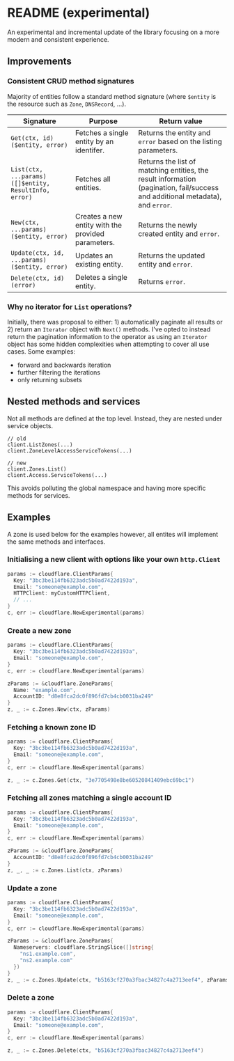 # README (experimental)

An experimental and incremental update of the library focusing on a more modern
and consistent experience.

## Improvements

### Consistent CRUD method signatures

Majority of entities follow a standard method signature (where `$entity` is the
resource such as `Zone`, `DNSRecord`, ...).

| Signature                                             | Purpose                                            | Return value                                                                                                                   |
| ----------------------------------------------------- | -------------------------------------------------- | ------------------------------------------------------------------------------------------------------------------------------ |
| `Get(ctx, id) ($entity, error)`                       | Fetches a single entity by an identifer.           | Returns the entity and `error` based on the listing parameters.                                                                |
| `List(ctx, ...params) ([]$entity, ResultInfo, error)` | Fetches all entities.                              | Returns the list of matching entities, the result information (pagination, fail/success and additional metadata), and `error`. |
| `New(ctx, ...params) ($entity, error)`                | Creates a new entity with the provided parameters. | Returns the newly created entity and `error`.                                                                                  |
| `Update(ctx, id, ...params) ($entity, error)`         | Updates an existing entity.                        | Returns the updated entity and `error`.                                                                                        |
| `Delete(ctx, id) (error)`                             | Deletes a single entity.                           | Returns `error`.                                                                                                               |

### Why no iterator for `List` operations?

Initially, there was proposal to either: 1) automatically paginate all results
or 2) return an `Iterator` object with `Next()` methods. I've opted to instead
return the pagination information to the operator as using an `Iterator` object
has some hidden complexities when attempting to cover all use cases. Some
examples:

- forward and backwards iteration
- further filtering the iterations
- only returning subsets

## Nested methods and services

Not all methods are defined at the top level. Instead, they are nested under
service objects.

```golang
// old
client.ListZones(...)
client.ZoneLevelAccessServiceTokens(...)

// new
client.Zones.List()
client.Access.ServiceTokens(...)
```

This avoids polluting the global namespace and having more specific methods
for services.

## Examples

A zone is used below for the examples however, all entites will implement the
same methods and interfaces.

### Initialising a new client with options like your own `http.Client`

```go
params := cloudflare.ClientParams{
  Key: "3bc3be114fb6323adc5b0ad7422d193a",
  Email: "someone@example.com",
  HTTPClient: myCustomHTTPClient,
  // ...
}
c, err := cloudflare.NewExperimental(params)
```

### Create a new zone

```go
params := cloudflare.ClientParams{
  Key: "3bc3be114fb6323adc5b0ad7422d193a",
  Email: "someone@example.com",
}
c, err := cloudflare.NewExperimental(params)

zParams := &cloudflare.ZoneParams{
  Name: "example.com",
  AccountID: "d8e8fca2dc0f896fd7cb4cb0031ba249"
}
z, _ := c.Zones.New(ctx, zParams)
```

### Fetching a known zone ID

```go
params := cloudflare.ClientParams{
  Key: "3bc3be114fb6323adc5b0ad7422d193a",
  Email: "someone@example.com",
}
c, err := cloudflare.NewExperimental(params)

z, _ := c.Zones.Get(ctx, "3e7705498e8be60520841409ebc69bc1")
```

### Fetching all zones matching a single account ID

```go
params := cloudflare.ClientParams{
  Key: "3bc3be114fb6323adc5b0ad7422d193a",
  Email: "someone@example.com",
}
c, err := cloudflare.NewExperimental(params)

zParams := &cloudflare.ZoneParams{
  AccountID: "d8e8fca2dc0f896fd7cb4cb0031ba249"
}
z, _, _ := c.Zones.List(ctx, zParams)
```

### Update a zone

```go
params := cloudflare.ClientParams{
  Key: "3bc3be114fb6323adc5b0ad7422d193a",
  Email: "someone@example.com",
}
c, err := cloudflare.NewExperimental(params)

zParams := &cloudflare.ZoneParams{
  Nameservers: cloudflare.StringSlice([]string{
    "ns1.example.com",
    "ns2.example.com"
  })
}
z, _ := c.Zones.Update(ctx, "b5163cf270a3fbac34827c4a2713eef4", zParams)
```

### Delete a zone

```go
params := cloudflare.ClientParams{
  Key: "3bc3be114fb6323adc5b0ad7422d193a",
  Email: "someone@example.com",
}
c, err := cloudflare.NewExperimental(params)

z, _ := c.Zones.Delete(ctx, "b5163cf270a3fbac34827c4a2713eef4")
```

